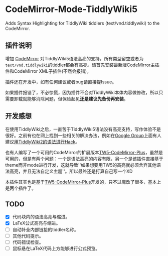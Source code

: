 # CodeMirror-Mode-TiddlyWiki5

Adds Syntax Highlighting for TiddlyWiki tiddlers (text/vnd.tiddlywiki) to the CodeMirror.

## 插件说明

增加 [CodeMirror](http://codemirror.net) 对TiddlyWiki5语法高亮的支持，所有类型留空或者为`text/vnd.tiddlywiki`的tiddler都会有高亮。请首先安装最新版CodeMirror主插件和CodeMirror XML子插件(不然会报错)。

插件还在开发中，如有任何建议或者bug请直接提Issue。

如果插件报错了，不必惊慌，因为插件不会对TiddlyWiki本体内容做修改，所以只需要卸载就能够消除问题，但保险起见**还是建议先备份再安装**。

## 开发感想

在使用TiddlyWiki之后，一直苦于TiddlyWiki5语法没有高亮支持，写作体验不是很好。之前有也在网上找到一些相关的解决办法，例如在[Google Group](https://groups.google.com/g/tiddlywiki/c/c3y-PycRP4M)上面有人建议[用TiddlyWiki2的语法进行Hack](https://www.gitmemory.com/issue/Jermolene/TiddlyWiki5/3685/770313436)。

也有人编写了一个可用的CodeMirror的扩展版本[TW5-CodeMirror-Plus](https://github.com/adithya-badidey/TW5-codemirror-plus)，虽然是可用的，但是有两个问题：一个是语法高亮的内容有限，另一个是该插件直接基于theme而非mode进行开发，这就导致''如果想要用TW5的高亮就必须舍弃其他语法高亮，并且无法自定义主题''。所以最终还是打算自己写一个XD

本插件其实也是基于[TW5-CodeMirror-Plus](https://github.com/adithya-badidey/TW5-codemirror-plus)开发的，只不过魔改了很多，基本上是两个插件了。

## TODO

- [x] 代码块内的语法高亮与缩进。
- [x] LaTeX公式高亮与缩进。
- [ ] 自动补全内部链接的tiddler名称。
- [ ] 其他代码提示。
- [ ] 代码错误检查。
- [ ] 鼠标悬在LaTeX代码上方能够进行公式预览。
